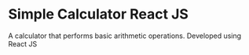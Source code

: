 # Simple Calculator React JS
 A  calculator that performs basic arithmetic operations. Developed using React JS
